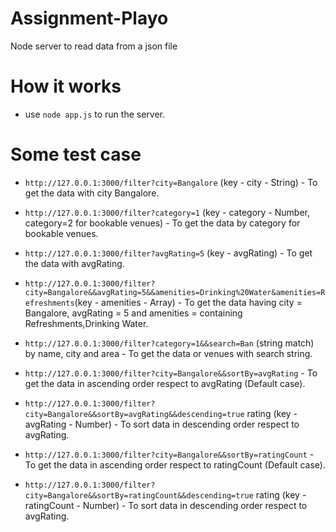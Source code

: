 # Assignment-Playo
 Node server to read data from a json file
# How it works
 - use `node app.js` to run the server.

# Some test case
 - `http://127.0.0.1:3000/filter?city=Bangalore` (key - city - String) - To get the data with city Bangalore.

 - `http://127.0.0.1:3000/filter?category=1` (key - category - Number, category=2 for bookable venues) - To get the data by category for bookable venues.

 - `http://127.0.0.1:3000/filter?avgRating=5` (key - avgRating) - To get the data with avgRating.

 - `http://127.0.0.1:3000/filter?city=Bangalore&&avgRating=5&&amenities=Drinking%20Water&amenities=Refreshments`(key - amenities - Array<String>) - To get the data having city = Bangalore, avgRating = 5 and amenities = containing Refreshments,Drinking Water.
 
 - `http://127.0.0.1:3000/filter?category=1&&search=Ban` (string match) by name, city and area - To get the data or venues with search string.
 
 - `http://127.0.0.1:3000/filter?city=Bangalore&&sortBy=avgRating` - To get the data in ascending order respect to avgRating (Default case).
 
 - `http://127.0.0.1:3000/filter?city=Bangalore&&sortBy=avgRating&&descending=true` rating (key - avgRating - Number) - To sort data in descending order respect to avgRating.
 
 - `http://127.0.0.1:3000/filter?city=Bangalore&&sortBy=ratingCount` - To get the data in ascending order respect to ratingCount (Default case).
 
 - `http://127.0.0.1:3000/filter?city=Bangalore&&sortBy=ratingCount&&descending=true` rating (key - ratingCount - Number) - To sort data in descending order respect to avgRating.
 

